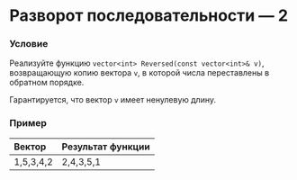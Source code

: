 # Разворот последовательности — 2

### Условие
 
Реализуйте функцию `vector<int> Reversed(const vector<int>& v)`, возвращающую копию вектора `v`, в которой числа переставлены в обратном порядке.

Гарантируется, что вектор `v` имеет ненулевую длину.

### Пример

Вектор    | Результат функции
:-------- | :----------------
1,5,3,4,2 | 2,4,3,5,1